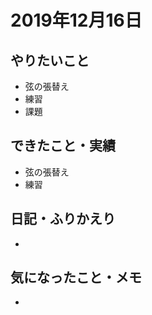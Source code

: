 # 2019年12月16日

## やりたいこと

- 弦の張替え
- 練習
- 課題

## できたこと・実績

- 弦の張替え
- 練習

## 日記・ふりかえり

- 

## 気になったこと・メモ

- 
